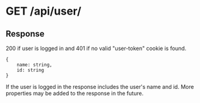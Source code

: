 # GET /api/user/

## Response

200 if user is logged in and 401 if no valid "user-token" cookie is found.

```
{
    name: string,
    id: string
}
```

If the user is logged in the response includes the user's name and id. More properties may be added to the response in the future.
